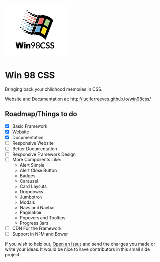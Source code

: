<img src="/src/image.jpg" width=200px>

# Win 98 CSS
Bringing back your childhood memories in CSS.

Website and Documentation at: http://luciferreeves.github.io/win98css/

## Roadmap/Things to do

- [x] Basic Framework
- [x] Website
- [x] Documentation
- [ ] Responsive Website
- [ ] Better Documentation
- [ ] Responsive Framework Design
- [ ] More Components Like:
  - Alert Simple
  - Alert Close Button
  - Badges
  - Carausel
  - Card Layouts
  - Dropdowns
  - Jumbotron
  - Modals
  - Navs and Navbar
  - Pagination
  - Popovers and Tooltips
  - Progress Bars
- [ ] CDN For the Framework
- [ ] Support in NPM and Bower

If you wish to help out, [Open an issue](https://github.com/luciferreeves/win98css/issues/new) and send the changes you made or write your ideas. It would be nice to have contributors in this small side project.
